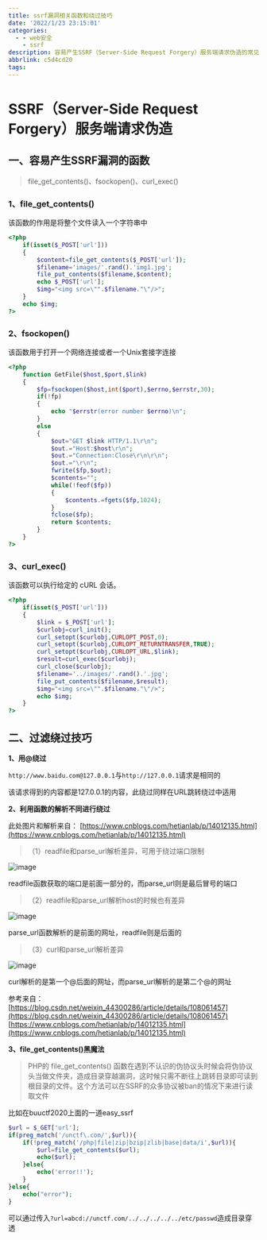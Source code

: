 ```yaml
---
title: ssrf漏洞相关函数和绕过技巧
date: '2022/1/23 23:15:01'
categories:
  - - web安全
    - ssrf
description: 容易产生SSRF（Server-Side Request Forgery）服务端请求伪造的常见函数，以及部分的绕过技巧
abbrlink: c5d4cd20
tags:
---
```



# SSRF（Server-Side Request Forgery）服务端请求伪造

## 一、容易产生SSRF漏洞的函数

> file_get_contents()、fsockopen()、curl_exec()

### 1、file_get_contents()

该函数的作用是将整个文件读入一个字符串中
```php
<?php
    if(isset($_POST['url']))
    {
        $content=file_get_contents($_POST['url']);
        $filename='images/'.rand().'img1.jpg';
        file_put_contents($filename,$content);
        echo $_POST['url'];
        $img="<img src=\"".$filename."\"/>";
    }
    echo $img;
?>
```
### 2、fsockopen()

该函数用于打开一个网络连接或者一个Unix套接字连接
```php
<?php
	function GetFile($host,$port,$link)
	{
		$fp=fsockopen($host,int($port),$errno,$errstr,30);
		if(!fp)
		{
			echo "$errstr(error number $errno)\n";
		}
		else
		{
			$out="GET $link HTTP/1.1\r\n";
			$out.="Host:$host\r\n";
			$out.="Connection:Close\r\n\r\n";
			$out.="\r\n";
			fwrite($fp,$out);
			$contents="";
			while(!feof($fp))
			{
				$contents.=fgets($fp,1024);
			}
			fclose($fp);
			return $contents;
		}
	}
?>
```
### 3、curl_exec()

该函数可以执行给定的 cURL 会话。
```php
<?php
	if(isset($_POST['url']))
	{
		$link = $_POST['url'];
		$curlobj=curl_init();
		curl_setopt($curlobj,CURLOPT_POST,0);
		curl_setopt($curlobj,CURLOPT_RETURNTRANSFER,TRUE);
		curl_setopt($curlobj,CURLOPT_URL,$link);
		$result=curl_exec($curlobj);
		curl_close($curlobj);
		$filename='../images/'.rand().'.jpg';
		file_put_contents($filename,$result);
		$img="<img src=\"".$filename."\"/>";
		echo $img;
	}
?>
```

## 二、过滤绕过技巧

**1、用@绕过**

```http://www.baidu.com@127.0.0.1```与```http://127.0.0.1```请求是相同的

该请求得到的内容都是127.0.0.1的内容，此绕过同样在URL跳转绕过中适用

**2、利用函数的解析不同进行绕过**

此处图片和解析来自：
[https://www.cnblogs.com/hetianlab/p/14012135.html](https://www.cnblogs.com/hetianlab/p/14012135.html)

> （1）readfile和parse_url解析差异，可用于绕过端口限制

![image](https://gitee.com/black_while/save_image/raw/master/ssrf/analytic_difference_of_function/analytic_difference_of_function_1.png)

readfile函数获取的端口是前面一部分的，而parse_url则是最后冒号的端口

> （2）readfile和parse_url解析host的时候也有差异

![image](https://gitee.com/black_while/save_image/raw/master/ssrf/analytic_difference_of_function/analytic_difference_of_function_2.png)

parse_url函数解析的是前面的网址，readfile则是后面的

> （3）curl和parse_url解析差异

![image](https://gitee.com/black_while/save_image/raw/master/ssrf/analytic_difference_of_function/analytic_difference_of_function_3.png)

curl解析的是第一个@后面的网址，而parse_url解析的是第二个@的网址

参考来自：
[https://blog.csdn.net/weixin_44300286/article/details/108061457](https://blog.csdn.net/weixin_44300286/article/details/108061457)
[https://www.cnblogs.com/hetianlab/p/14012135.html](https://www.cnblogs.com/hetianlab/p/14012135.html)

**3、file_get_contents()黑魔法**

> PHP的 file_get_contents() 函数在遇到不认识的伪协议头时候会将伪协议头当做文件夹，造成目录穿越漏洞，这时候只需不断往上跳转目录即可读到根目录的文件。这个方法可以在SSRF的众多协议被ban的情况下来进行读取文件

比如在buuctf2020上面的一道easy_ssrf

```php
$url = $_GET['url'];
if(preg_match('/unctf\.com/',$url)){
	if(!preg_match('/php|file|zip|bzip|zlib|base|data/i',$url)){
		$url=file_get_contents($url);
		echo($url);
	}else{
		echo('error!!');
	}
}else{
	echo("error");
}
 ```

可以通过传入```?url=abcd://unctf.com/../../../../../etc/passwd```造成目录穿透

